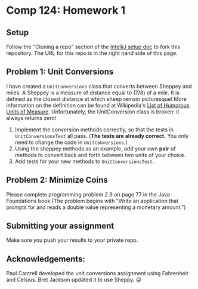Comp 124: Homework 1
====

Setup
---
Follow the "Cloning a repo" section of the [IntelliJ setup doc](https://docs.google.com/document/d/1qeGNcpNbvZn5zm3K4YJZunaMo0uqF3552jZ5L6KoGME/edit?usp=sharing) to fork this repository.
The URL for this repo is in the right hand side of this page.


Problem 1: Unit Conversions
---

I have created a `UnitConversions` class that converts between Sheppey and miles. A Sheppey is a measure of distance equal to (7/8) of a mile. It is defined as the closest distance at which sheep remain picturesque! More information on the definition can be
  found at Wikipedia's [List of Humorous Units of Measure](https://en.wikipedia.org/wiki/List_of_humorous_units_of_measurement#Sheppey). Unfortunately, the UnitConversion class is broken: it always returns zero!

1. Implement the conversion methods correctly, so that the tests in `UnitConversionsTest` all pass.
   (**The tests are already correct.** You only need to change the code in `UnitConversions`.)
2. Using the sheppey methods as an example, add your own **pair** of methods to convert back
   and forth between two units of your choice.
3. Add tests for your new methods to `UnitConversionsTest`.


Problem 2: Minimize Coins
-------------------------

Please complete programming problem 2.9 on page 77 in the Java Foundations book (The problem begins with "Write an application that prompts for and reads a double value representing a monetary amount.")

Submitting your assignment
---
Make sure you push your results to your private repo.

Acknowledgements:
---
Paul Cantrell developed the unit conversions assignment using Fahrenheit and Celsius. Bret Jackson updated it to use Sheppy. :stuck_out_tongue_winking_eye:
